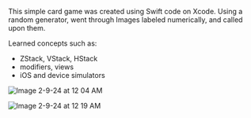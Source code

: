 This simple card game was created using Swift code on Xcode. Using a random generator, went through Images labeled numerically, and called upon them.

Learned concepts such as:
- ZStack, VStack, HStack
- modifiers, views
- iOS and device simulators

![Image 2-9-24 at 12 04 AM](https://github.com/nehabijoy/WAR-game/assets/129308148/4e1cfb0c-e9c0-4c2e-8abb-c4f322ccd5c7)


![Image 2-9-24 at 12 19 AM](https://github.com/nehabijoy/WAR-game/assets/129308148/60b8a47f-9261-4c04-8187-2272b27d3b3d)

